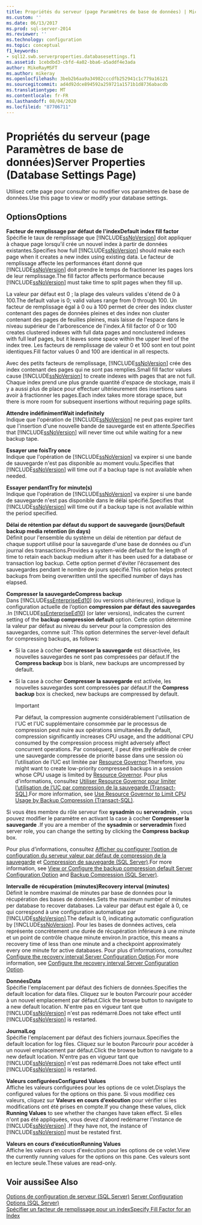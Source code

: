```yaml
---
title: Propriétés du serveur (page Paramètres de base de données) | Microsoft Docs
ms.custom: ''
ms.date: 06/13/2017
ms.prod: sql-server-2014
ms.reviewer: ''
ms.technology: configuration
ms.topic: conceptual
f1_keywords:
- sql12.swb.serverproperties.databasesettings.f1
ms.assetid: 1cebdbd3-cbfd-4a02-bba6-a5addf4e3ada
author: MikeRayMSFT
ms.author: mikeray
ms.openlocfilehash: 3beb2b6aa9a34982cccdfb252941c1c779a16121
ms.sourcegitcommit: ad4d92dce894592a259721a1571b1d8736abacdb
ms.translationtype: MT
ms.contentlocale: fr-FR
ms.lasthandoff: 08/04/2020
ms.locfileid: "87706711"
---
```

# <a name="server-properties-database-settings-page"></a><span data-ttu-id="cef5b-102">Propriétés du serveur (page Paramètres de base de données)</span><span class="sxs-lookup"><span data-stu-id="cef5b-102">Server Properties (Database Settings Page)</span></span>
  <span data-ttu-id="cef5b-103">Utilisez cette page pour consulter ou modifier vos paramètres de base de données.</span><span class="sxs-lookup"><span data-stu-id="cef5b-103">Use this page to view or modify your database settings.</span></span>  
  
## <a name="options"></a><span data-ttu-id="cef5b-104">Options</span><span class="sxs-lookup"><span data-stu-id="cef5b-104">Options</span></span>  
 <span data-ttu-id="cef5b-105">**Facteur de remplissage par défaut de l'index**</span><span class="sxs-lookup"><span data-stu-id="cef5b-105">**Default index fill factor**</span></span>  
 <span data-ttu-id="cef5b-106">Spécifie le taux de remplissage que [!INCLUDE[ssNoVersion](../../includes/ssnoversion-md.md)] doit appliquer à chaque page lorsqu'il crée un nouvel index à partir de données existantes.</span><span class="sxs-lookup"><span data-stu-id="cef5b-106">Specifies how full [!INCLUDE[ssNoVersion](../../includes/ssnoversion-md.md)] should make each page when it creates a new index using existing data.</span></span> <span data-ttu-id="cef5b-107">Le facteur de remplissage affecte les performances étant donné que [!INCLUDE[ssNoVersion](../../includes/ssnoversion-md.md)] doit prendre le temps de fractionner les pages lors de leur remplissage.</span><span class="sxs-lookup"><span data-stu-id="cef5b-107">The fill factor affects performance because [!INCLUDE[ssNoVersion](../../includes/ssnoversion-md.md)] must take time to split pages when they fill up.</span></span>  
  
 <span data-ttu-id="cef5b-108">La valeur par défaut est 0 ; la plage des valeurs valides s'étend de 0 à 100.</span><span class="sxs-lookup"><span data-stu-id="cef5b-108">The default value is 0; valid values range from 0 through 100.</span></span> <span data-ttu-id="cef5b-109">Un facteur de remplissage égal à 0 ou à 100 permet de créer des index cluster contenant des pages de données pleines et des index non cluster contenant des pages de feuilles pleines, mais laisse de l'espace dans le niveau supérieur de l'arborescence de l'index.</span><span class="sxs-lookup"><span data-stu-id="cef5b-109">A fill factor of 0 or 100 creates clustered indexes with full data pages and nonclustered indexes with full leaf pages, but it leaves some space within the upper level of the index tree.</span></span> <span data-ttu-id="cef5b-110">Les facteurs de remplissage de valeur 0 et 100 sont en tout point identiques.</span><span class="sxs-lookup"><span data-stu-id="cef5b-110">Fill factor values 0 and 100 are identical in all respects.</span></span>  
  
 <span data-ttu-id="cef5b-111">Avec des petits facteurs de remplissage, [!INCLUDE[ssNoVersion](../../includes/ssnoversion-md.md)] crée des index contenant des pages qui ne sont pas remplies.</span><span class="sxs-lookup"><span data-stu-id="cef5b-111">Small fill factor values cause [!INCLUDE[ssNoVersion](../../includes/ssnoversion-md.md)] to create indexes with pages that are not full.</span></span> <span data-ttu-id="cef5b-112">Chaque index prend une plus grande quantité d'espace de stockage, mais il y a aussi plus de place pour effectuer ultérieurement des insertions sans avoir à fractionner les pages.</span><span class="sxs-lookup"><span data-stu-id="cef5b-112">Each index takes more storage space, but there is more room for subsequent insertions without requiring page splits.</span></span>  
  
 <span data-ttu-id="cef5b-113">**Attendre indéfiniment**</span><span class="sxs-lookup"><span data-stu-id="cef5b-113">**Wait indefinitely**</span></span>  
 <span data-ttu-id="cef5b-114">Indique que l'opération de [!INCLUDE[ssNoVersion](../../includes/ssnoversion-md.md)] ne peut pas expirer tant que l'insertion d'une nouvelle bande de sauvegarde est en attente.</span><span class="sxs-lookup"><span data-stu-id="cef5b-114">Specifies that [!INCLUDE[ssNoVersion](../../includes/ssnoversion-md.md)] will never time out while waiting for a new backup tape.</span></span>  
  
 <span data-ttu-id="cef5b-115">**Essayer une fois**</span><span class="sxs-lookup"><span data-stu-id="cef5b-115">**Try once**</span></span>  
 <span data-ttu-id="cef5b-116">Indique que l'opération de [!INCLUDE[ssNoVersion](../../includes/ssnoversion-md.md)] va expirer si une bande de sauvegarde n'est pas disponible au moment voulu.</span><span class="sxs-lookup"><span data-stu-id="cef5b-116">Specifies that [!INCLUDE[ssNoVersion](../../includes/ssnoversion-md.md)] will time out if a backup tape is not available when needed.</span></span>  
  
 <span data-ttu-id="cef5b-117">**Essayer pendant**</span><span class="sxs-lookup"><span data-stu-id="cef5b-117">**Try for minute(s)**</span></span>  
 <span data-ttu-id="cef5b-118">Indique que l'opération de [!INCLUDE[ssNoVersion](../../includes/ssnoversion-md.md)] va expirer si une bande de sauvegarde n'est pas disponible dans le délai spécifié.</span><span class="sxs-lookup"><span data-stu-id="cef5b-118">Specifies that [!INCLUDE[ssNoVersion](../../includes/ssnoversion-md.md)] will time out if a backup tape is not available within the period specified.</span></span>  
  
 <span data-ttu-id="cef5b-119">**Délai de rétention par défaut du support de sauvegarde (jours)**</span><span class="sxs-lookup"><span data-stu-id="cef5b-119">**Default backup media retention (in days)**</span></span>  
 <span data-ttu-id="cef5b-120">Définit pour l'ensemble du système un délai de rétention par défaut de chaque support utilisé pour la sauvegarde d'une base de données ou d'un journal des transactions.</span><span class="sxs-lookup"><span data-stu-id="cef5b-120">Provides a system-wide default for the length of time to retain each backup medium after it has been used for a database or transaction log backup.</span></span> <span data-ttu-id="cef5b-121">Cette option permet d'éviter l'écrasement des sauvegardes pendant le nombre de jours spécifié.</span><span class="sxs-lookup"><span data-stu-id="cef5b-121">This option helps protect backups from being overwritten until the specified number of days has elapsed.</span></span>  
  
 <span data-ttu-id="cef5b-122">**Compresser la sauvegarde**</span><span class="sxs-lookup"><span data-stu-id="cef5b-122">**Compress backup**</span></span>  
 <span data-ttu-id="cef5b-123">Dans [!INCLUDE[ssEnterpriseEd10](../../includes/ssenterpriseed10-md.md)] (ou versions ultérieures), indique la configuration actuelle de l’option **compression par défaut des sauvegardes** .</span><span class="sxs-lookup"><span data-stu-id="cef5b-123">In [!INCLUDE[ssEnterpriseEd10](../../includes/ssenterpriseed10-md.md)] (or later versions), indicates the current setting of the **backup compression default** option.</span></span> <span data-ttu-id="cef5b-124">Cette option détermine la valeur par défaut au niveau du serveur pour la compression des sauvegardes, comme suit :</span><span class="sxs-lookup"><span data-stu-id="cef5b-124">This option determines the server-level default for compressing backups, as follows:</span></span>  
  
-   <span data-ttu-id="cef5b-125">Si la case à cocher **Compresser la sauvegarde** est désactivée, les nouvelles sauvegardes ne sont pas compressées par défaut.</span><span class="sxs-lookup"><span data-stu-id="cef5b-125">If the **Compress backup** box is blank, new backups are uncompressed by default.</span></span>  
  
-   <span data-ttu-id="cef5b-126">Si la case à cocher **Compresser la sauvegarde** est activée, les nouvelles sauvegardes sont compressées par défaut.</span><span class="sxs-lookup"><span data-stu-id="cef5b-126">If the **Compress backup** box is checked, new backups are compressed by default.</span></span>  
  
    > [!IMPORTANT]  
    >  <span data-ttu-id="cef5b-127">Par défaut, la compression augmente considérablement l'utilisation de l'UC et l'UC supplémentaire consommée par le processus de compression peut nuire aux opérations simultanées.</span><span class="sxs-lookup"><span data-stu-id="cef5b-127">By default, compression significantly increases CPU usage, and the additional CPU consumed by the compression process might adversely affect concurrent operations.</span></span> <span data-ttu-id="cef5b-128">Par conséquent, il peut être préférable de créer une sauvegarde compressée de priorité basse dans une session où l’utilisation de l’UC est limitée par [Resource Governor](../../relational-databases/resource-governor/resource-governor.md).</span><span class="sxs-lookup"><span data-stu-id="cef5b-128">Therefore, you might want to create low-priority compressed backups in a session whose CPU usage is limited by [Resource Governor](../../relational-databases/resource-governor/resource-governor.md).</span></span> <span data-ttu-id="cef5b-129">Pour plus d'informations, consultez [Utiliser Resource Governor pour limiter l’utilisation de l’UC par compression de la sauvegarde &#40;Transact-SQL&#41;](../../relational-databases/backup-restore/use-resource-governor-to-limit-cpu-usage-by-backup-compression-transact-sql.md).</span><span class="sxs-lookup"><span data-stu-id="cef5b-129">For more information, see [Use Resource Governor to Limit CPU Usage by Backup Compression &#40;Transact-SQL&#41;](../../relational-databases/backup-restore/use-resource-governor-to-limit-cpu-usage-by-backup-compression-transact-sql.md).</span></span>  
  
 <span data-ttu-id="cef5b-130">Si vous êtes membre du rôle serveur fixe **sysadmin** ou **serveradmin** , vous pouvez modifier le paramètre en activant la case à cocher **Compresser la sauvegarde** .</span><span class="sxs-lookup"><span data-stu-id="cef5b-130">If you are a member of the **sysadmin** or **serveradmin** fixed server role, you can change the setting by clicking the **Compress backup** box.</span></span>  
  
 <span data-ttu-id="cef5b-131">Pour plus d’informations, consultez [Afficher ou configurer l’option de configuration du serveur valeur par défaut de compression de la sauvegarde](view-or-configure-the-backup-compression-default-server-configuration-option.md) et [Compression de sauvegarde &#40;SQL Server&#41;](../../relational-databases/backup-restore/backup-compression-sql-server.md).</span><span class="sxs-lookup"><span data-stu-id="cef5b-131">For more information, see [View or Configure the backup compression default Server Configuration Option](view-or-configure-the-backup-compression-default-server-configuration-option.md) and [Backup Compression &#40;SQL Server&#41;](../../relational-databases/backup-restore/backup-compression-sql-server.md).</span></span>  
  
 <span data-ttu-id="cef5b-132">**Intervalle de récupération (minutes)**</span><span class="sxs-lookup"><span data-stu-id="cef5b-132">**Recovery interval (minutes)**</span></span>  
 <span data-ttu-id="cef5b-133">Définit le nombre maximal de minutes par base de données pour la récupération des bases de données.</span><span class="sxs-lookup"><span data-stu-id="cef5b-133">Sets the maximum number of minutes per database to recover databases.</span></span> <span data-ttu-id="cef5b-134">La valeur par défaut est égale à 0, ce qui correspond à une configuration automatique par [!INCLUDE[ssNoVersion](../../includes/ssnoversion-md.md)].</span><span class="sxs-lookup"><span data-stu-id="cef5b-134">The default is 0, indicating automatic configuration by [!INCLUDE[ssNoVersion](../../includes/ssnoversion-md.md)].</span></span> <span data-ttu-id="cef5b-135">Pour les bases de données actives, cela représente concrètement une durée de récupération inférieure à une minute et un point de contrôle chaque minute environ.</span><span class="sxs-lookup"><span data-stu-id="cef5b-135">In practice, this means a recovery time of less than one minute and a checkpoint approximately every one minute for active databases.</span></span> <span data-ttu-id="cef5b-136">Pour plus d'informations, consultez [Configure the recovery interval Server Configuration Option](configure-the-recovery-interval-server-configuration-option.md).</span><span class="sxs-lookup"><span data-stu-id="cef5b-136">For more information, see [Configure the recovery interval Server Configuration Option](configure-the-recovery-interval-server-configuration-option.md).</span></span>  
  
 <span data-ttu-id="cef5b-137">**Données**</span><span class="sxs-lookup"><span data-stu-id="cef5b-137">**Data**</span></span>  
 <span data-ttu-id="cef5b-138">Spécifie l'emplacement par défaut des fichiers de données.</span><span class="sxs-lookup"><span data-stu-id="cef5b-138">Specifies the default location for data files.</span></span> <span data-ttu-id="cef5b-139">Cliquez sur le bouton Parcourir pour accéder à un nouvel emplacement par défaut.</span><span class="sxs-lookup"><span data-stu-id="cef5b-139">Click the browse button to navigate to a new default location.</span></span> <span data-ttu-id="cef5b-140">N'entre pas en vigueur tant que [!INCLUDE[ssNoVersion](../../includes/ssnoversion-md.md)] n'est pas redémarré.</span><span class="sxs-lookup"><span data-stu-id="cef5b-140">Does not take effect until [!INCLUDE[ssNoVersion](../../includes/ssnoversion-md.md)] is restarted.</span></span>  
  
 <span data-ttu-id="cef5b-141">**Journal**</span><span class="sxs-lookup"><span data-stu-id="cef5b-141">**Log**</span></span>  
 <span data-ttu-id="cef5b-142">Spécifie l'emplacement par défaut des fichiers journaux.</span><span class="sxs-lookup"><span data-stu-id="cef5b-142">Specifies the default location for log files.</span></span> <span data-ttu-id="cef5b-143">Cliquez sur le bouton Parcourir pour accéder à un nouvel emplacement par défaut.</span><span class="sxs-lookup"><span data-stu-id="cef5b-143">Click the browse button to navigate to a new default location.</span></span> <span data-ttu-id="cef5b-144">N'entre pas en vigueur tant que [!INCLUDE[ssNoVersion](../../includes/ssnoversion-md.md)] n'est pas redémarré.</span><span class="sxs-lookup"><span data-stu-id="cef5b-144">Does not take effect until [!INCLUDE[ssNoVersion](../../includes/ssnoversion-md.md)] is restarted.</span></span>  
  
 <span data-ttu-id="cef5b-145">**Valeurs configurées**</span><span class="sxs-lookup"><span data-stu-id="cef5b-145">**Configured Values**</span></span>  
 <span data-ttu-id="cef5b-146">Affiche les valeurs configurées pour les options de ce volet.</span><span class="sxs-lookup"><span data-stu-id="cef5b-146">Displays the configured values for the options on this pane.</span></span> <span data-ttu-id="cef5b-147">Si vous modifiez ces valeurs, cliquez sur **Valeurs en cours d’exécution** pour vérifier si les modifications ont été prises en compte.</span><span class="sxs-lookup"><span data-stu-id="cef5b-147">If you change these values, click **Running Values** to see whether the changes have taken effect.</span></span> <span data-ttu-id="cef5b-148">Si elles n'ont pas été appliquées, vous devez d'abord redémarrer l'instance de [!INCLUDE[ssNoVersion](../../includes/ssnoversion-md.md)] .</span><span class="sxs-lookup"><span data-stu-id="cef5b-148">If they have not, the instance of [!INCLUDE[ssNoVersion](../../includes/ssnoversion-md.md)] must be restated first.</span></span>  
  
 <span data-ttu-id="cef5b-149">**Valeurs en cours d’exécution**</span><span class="sxs-lookup"><span data-stu-id="cef5b-149">**Running Values**</span></span>  
 <span data-ttu-id="cef5b-150">Affiche les valeurs en cours d'exécution pour les options de ce volet.</span><span class="sxs-lookup"><span data-stu-id="cef5b-150">View the currently running values for the options on this pane.</span></span> <span data-ttu-id="cef5b-151">Ces valeurs sont en lecture seule.</span><span class="sxs-lookup"><span data-stu-id="cef5b-151">These values are read-only.</span></span>  
  
## <a name="see-also"></a><span data-ttu-id="cef5b-152">Voir aussi</span><span class="sxs-lookup"><span data-stu-id="cef5b-152">See Also</span></span>  
 <span data-ttu-id="cef5b-153">[Options de configuration de serveur &#40;SQL Server&#41;](server-configuration-options-sql-server.md) </span><span class="sxs-lookup"><span data-stu-id="cef5b-153">[Server Configuration Options &#40;SQL Server&#41;](server-configuration-options-sql-server.md) </span></span>  
 [<span data-ttu-id="cef5b-154">Spécifier un facteur de remplissage pour un index</span><span class="sxs-lookup"><span data-stu-id="cef5b-154">Specify Fill Factor for an Index</span></span>](../../relational-databases/indexes/specify-fill-factor-for-an-index.md)  
  
  
